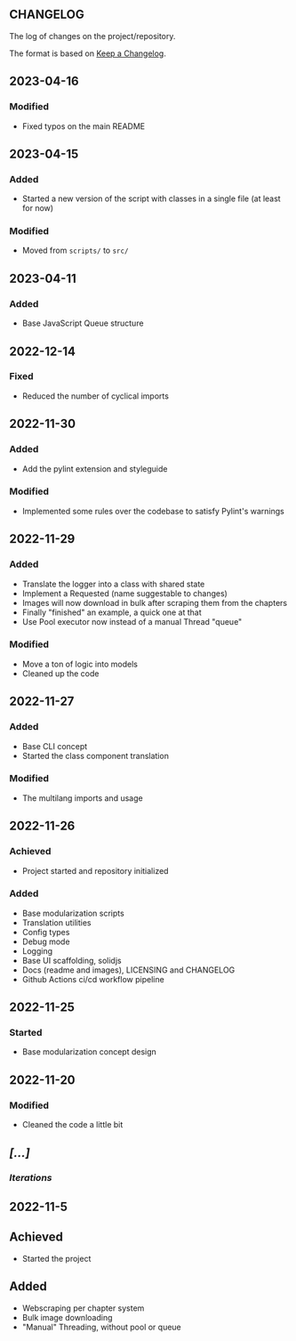 ## CHANGELOG

The log of changes on the project/repository.

The format is based on [Keep a Changelog](https://keepachangelog.com/en/1.0.0/).

## 2023-04-16

### Modified

- Fixed typos on the main README

## 2023-04-15

### Added

- Started a new version of the script with classes in a single file (at least for now)

### Modified

- Moved from `scripts/` to `src/`

## 2023-04-11

### Added

- Base JavaScript Queue structure

## 2022-12-14

### Fixed

- Reduced the number of cyclical imports

## 2022-11-30

### Added

- Add the pylint extension and styleguide

### Modified

- Implemented some rules over the codebase to satisfy Pylint's warnings

## 2022-11-29

### Added

- Translate the logger into a class with shared state
- Implement a Requested (name suggestable to changes)
- Images will now download in bulk after scraping them from the chapters
- Finally "finished" an example, a quick one at that
- Use Pool executor now instead of a manual Thread "queue"

### Modified

- Move a ton of logic into models
- Cleaned up the code

## 2022-11-27

### Added

- Base CLI concept
- Started the class component translation

### Modified

- The multilang imports and usage

## 2022-11-26

### Achieved

- Project started and repository initialized

### Added

- Base modularization scripts
- Translation utilities
- Config types
- Debug mode
- Logging
- Base UI scaffolding, solidjs
- Docs (readme and images), LICENSING and CHANGELOG
- Github Actions ci/cd workflow pipeline

## 2022-11-25

### Started

- Base modularization concept design

## 2022-11-20

### Modified

- Cleaned the code a little bit

## _[...]_

### _Iterations_

## 2022-11-5

## Achieved

- Started the project

## Added

- Webscraping per chapter system
- Bulk image downloading
- "Manual" Threading, without pool or queue
